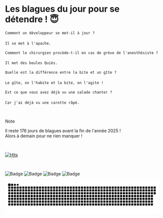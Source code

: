 
<h1>Les blagues du jour pour se détendre ! 😇</h1>

```diff
Comment un développeur se met-il à jour ?

Il se met à l'apache.
```

```diff
Comment le chirurgien procède-t-il en cas de grève de l'anesthésiste ?

Il met des boules Quiès.
```

```diff
Quelle est la différence entre la bite et un gîte ?

Le gîte, on l'habite et la bite, on l'agite !
```

```diff
Est ce que vous avez déjà vu une salade chanter ?

Car j'ai déjà vu une carotte râpé.
```

<br/>

> [!NOTE]
> Il reste 176 jours de blagues avant la fin de l'année 2025 ! <br/>
> Alors à demain pour ne rien manquer !

<br/>


[![Hits](https://hits.seeyoufarm.com/api/count/incr/badge.svg?url=https%3A%2F%2Fgithub.com%2FClems02%2Fhit-counter&count_bg=%23003E80&title_bg=%235C9FE1&icon=powershell.svg&icon_color=%23FFFFFF&title=Visite&edge_flat=false)](https://hits.seeyoufarm.com)


<br/>


![Badge](https://img.shields.io/badge/Last%20updated%20on-white?style=for-the-badge&logo=clockify)   ![Badge](https://img.shields.io/badge/09/07-white?style=for-the-badge) ![Badge](https://img.shields.io/badge/at-white?style=for-the-badge) ![Badge](https://img.shields.io/badge/03:38-white?style=for-the-badge)


<p align="center">
 <img width="1000" src="assets/github-snake.svg" alt="snake"/>
</p>
